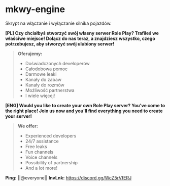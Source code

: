 # mkwy-engine
Skrypt na włączanie i wyłączanie silnika pojazdów.

**[PL] Czy chciałbyś stworzyć swój własny serwer Role Play?
Trafiłeś we właściwe miejsce!
Dołącz do nas teraz, a znajdziesz wszystko, czego potrzebujesz, aby stworzyć swój ulubiony
serwer!**

> **Oferujemy:**
> - Doświadczonych developerów
> - Całodobowa pomoc
> - Darmowe leaki
> - Kanały do zabaw
> - Kanały do rozmów
> - Możliwość partnerstwa
> - I wiele więcej!

**[ENG] Would you like to create your own Role Play server?
You've come to the right place!
Join us now and you'll find everything you need to create your
server!**

> **We offer:**
> - Experienced developers
> - 24/7 assistance
> - Free leaks
> - Fun channels
> - Voice channels
> - Possibility of partnership
> - And a lot more!

**Ping:** ||@everyone||
**InvLnk:** https://discord.gg/WcZ5rVfERJ
